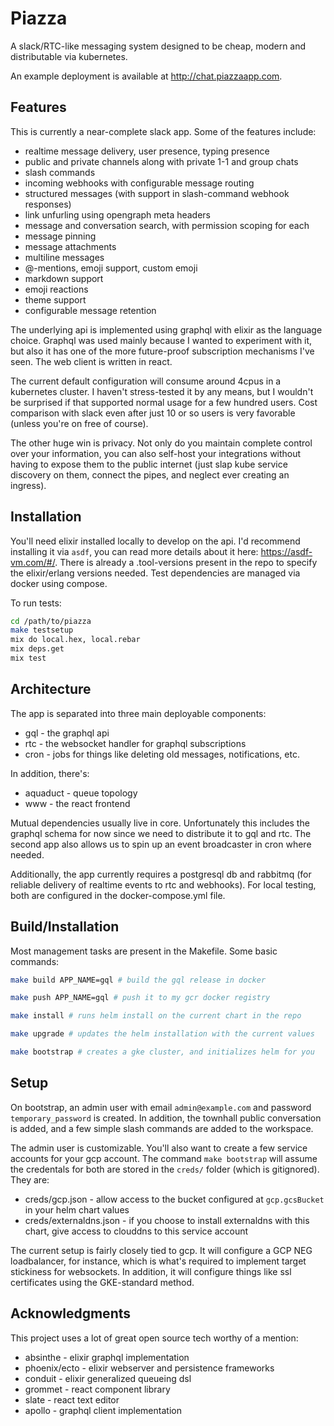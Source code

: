 # Piazza

A slack/RTC-like messaging system designed to be cheap, modern and distributable via kubernetes.

An example deployment is available at http://chat.piazzaapp.com.

## Features

This is currently a near-complete slack app.  Some of the features include:

* realtime message delivery, user presence, typing presence
* public and private channels along with private 1-1 and group chats
* slash commands
* incoming webhooks with configurable message routing
* structured messages (with support in slash-command webhook responses)
* link unfurling using opengraph meta headers
* message and conversation search, with permission scoping for each
* message pinning
* message attachments
* multiline messages
* @-mentions, emoji support, custom emoji
* markdown support
* emoji reactions
* theme support
* configurable message retention

The underlying api is implemented using graphql with elixir as the language choice.  Graphql was used mainly because I wanted to experiment with it, but also it has one of the more future-proof subscription mechanisms I've seen. The web client is written in react.

The current default configuration will consume around 4cpus in a kubernetes cluster.  I haven't stress-tested it by any means, but I wouldn't be surprised if that supported normal usage for a few hundred users.  Cost comparison with slack even after just 10 or so users is very favorable (unless you're on free of course).

The other huge win is privacy.  Not only do you maintain complete control over your information, you can also self-host your integrations without having to expose them to the public internet (just slap kube service discovery on them, connect the pipes, and neglect ever creating an ingress).

## Installation

You'll need elixir installed locally to develop on the api.  I'd recommend installing it via `asdf`, you can read more details about it here: https://asdf-vm.com/#/. There is already a .tool-versions present in the repo to specify the elixir/erlang versions needed.  Test dependencies are managed via docker using compose.

To run tests:

```bash
cd /path/to/piazza
make testsetup
mix do local.hex, local.rebar
mix deps.get
mix test
```

## Architecture
The app is separated into three main deployable components:

* gql - the graphql api
* rtc - the websocket handler for graphql subscriptions
* cron - jobs for things like deleting old messages, notifications, etc.

In addition, there's:

* aquaduct - queue topology
* www - the react frontend

Mutual dependencies usually live in core.  Unfortunately this includes the graphql schema for now since we need to distribute it to gql and rtc.  The second app also allows us to spin up an event broadcaster in cron where needed.

Additionally, the app currently requires a postgresql db and rabbitmq (for reliable delivery of realtime events to rtc and webhooks).  For local testing, both are configured in the docker-compose.yml file.

## Build/Installation

Most management tasks are present in the Makefile.  Some basic commands:

```bash
make build APP_NAME=gql # build the gql release in docker

make push APP_NAME=gql # push it to my gcr docker registry

make install # runs helm install on the current chart in the repo

make upgrade # updates the helm installation with the current values

make bootstrap # creates a gke cluster, and initializes helm for you
```

## Setup

On bootstrap, an admin user with email `admin@example.com` and password `temporary_password` is created.  In addition, the townhall public conversation is added, and a few simple slash commands are added to the workspace.

The admin user is customizable.  You'll also want to create a few service accounts for your gcp account.  The command `make bootstrap` will assume the credentals for both are stored in the `creds/` folder (which is gitignored).  They are:

* creds/gcp.json - allow access to the bucket configured at `gcp.gcsBucket` in your helm chart values
* creds/externaldns.json - if you choose to install externaldns with this chart, give access to clouddns to this service account


The current setup is fairly closely tied to gcp.  It will configure a GCP NEG loadbalancer, for instance, which is what's required to implement target stickiness for websockets.  In addition, it will configure things like ssl certificates using the GKE-standard method.

## Acknowledgments

This project uses a lot of great open source tech worthy of a mention:

* absinthe - elixir graphql implementation
* phoenix/ecto - elixir webserver and persistence frameworks
* conduit - elixir generalized queueing dsl
* grommet - react component library
* slate - react text editor
* apollo - graphql client implementation